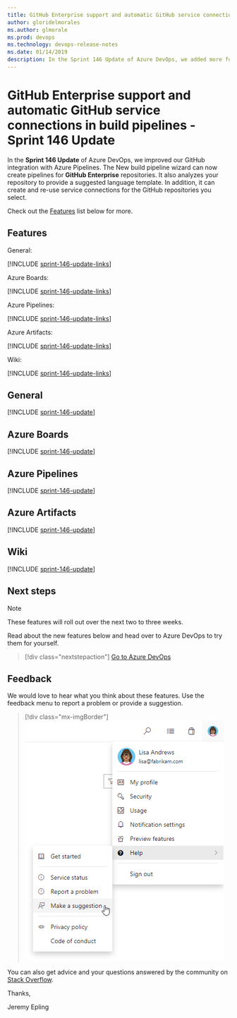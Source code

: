 ```yaml
---
title: GitHub Enterprise support and automatic GitHub service connections in build pipelines - Sprint 146 Update
author: gloridelmorales
ms.author: glmorale
ms.prod: devops
ms.technology: devops-release-notes
ms.date: 01/14/2019
description: In the Sprint 146 Update of Azure DevOps, we added more functionality to support GitHub integration
---
```


# GitHub Enterprise support and automatic GitHub service connections in build pipelines - Sprint 146 Update

In the **Sprint 146 Update** of Azure DevOps, we improved our GitHub integration with Azure Pipelines. The New build pipeline wizard can now create pipelines for **GitHub Enterprise** repositories. It also analyzes your repository to provide a suggested language template. In addition, it can create and re-use service connections for the GitHub repositories you select.

Check out the [Features](#features) list below for more.

## Features

General:

[!INCLUDE [sprint-146-update-links](includes/general/sprint-146-update-links.md)]

Azure Boards:

[!INCLUDE [sprint-146-update-links](includes/boards/sprint-146-update-links.md)]

Azure Pipelines:

[!INCLUDE [sprint-146-update-links](includes/pipelines/sprint-146-update-links.md)]

Azure Artifacts:

[!INCLUDE [sprint-146-update-links](includes/artifacts/sprint-146-update-links.md)]

Wiki:

[!INCLUDE [sprint-146-update-links](includes/wiki/sprint-146-update-links.md)]

## General

[!INCLUDE [sprint-146-update](includes/general/sprint-146-update.md)]

## Azure Boards

[!INCLUDE [sprint-146-update](includes/boards/sprint-146-update.md)]

## Azure Pipelines

[!INCLUDE [sprint-146-update](includes/pipelines/sprint-146-update.md)]

## Azure Artifacts

[!INCLUDE [sprint-146-update](includes/artifacts/sprint-146-update.md)]

## Wiki

[!INCLUDE [sprint-146-update](includes/wiki/sprint-146-update.md)]

## Next steps

> [!NOTE]
> These features will roll out over the next two to three weeks.

Read about the new features below and head over to Azure DevOps to try them for yourself.

> [!div class="nextstepaction"]
> [Go to Azure DevOps](https://go.microsoft.com/fwlink/?LinkId=307137&campaign=o~msft~docs~product-vsts~release-notes)

## Feedback

We would love to hear what you think about these features. Use the feedback menu to report a problem or provide a suggestion.

> [!div class="mx-imgBorder"]
> ![Make a suggestion](../media/help-make-a-suggestion.png)

You can also get advice and your questions answered by the community on [Stack Overflow](https://stackoverflow.com/questions/tagged/vsts).

Thanks,

Jeremy Epling
